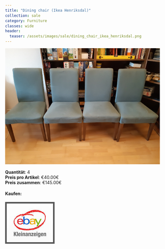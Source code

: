 ```yaml
---
title: "Dining chair (Ikea Henriksdal)"
collection: sale
category: Furniture
classes: wide
header: 
  teaser: /assets/images/sale/dining_chair_ikea_henriksdal.png
---
```




<a href="">
  <img src="/assets/images/sale/dining_chair_ikea_henriksdal.png" alt="Dining chair (Ikea Henriksdal)">
</a>

   **Quantit&#228;t**: 4  
   **Preis pro Artikel**: €40.00€  
   **Preis zusammen**: €145.00€  


#### Kaufen:
<a href="">
  <img src="/assets/images/ebay.png" alt="Ebay Kleinanzeigen" style="border: 5px solid #555">
</a>

